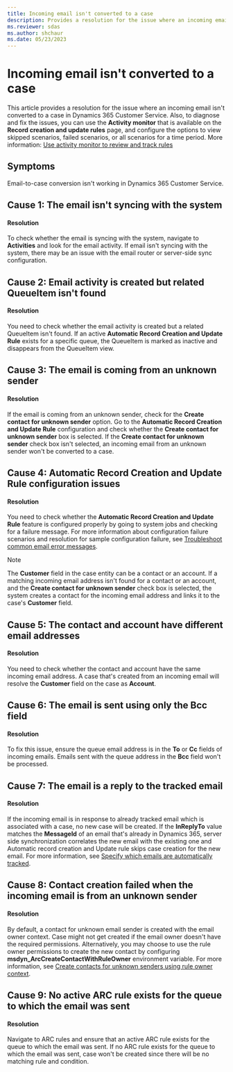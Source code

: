 ```yaml
---
title: Incoming email isn't converted to a case
description: Provides a resolution for the issue where an incoming email isn't converted to a case in Dynamics 365 Customer Service.
ms.reviewer: sdas
ms.author: shchaur
ms.date: 05/23/2023
---
```

# Incoming email isn't converted to a case

This article provides a resolution for the issue where an incoming email isn't converted to a case in Dynamics 365 Customer Service. Also, to diagnose and fix the issues, you can use the **Activity monitor** that is available on the **Record creation and update rules** page, and configure the options to view skipped scenarios, failed scenarios, or all scenarios for a time period. More information: [Use activity monitor to review and track rules](/dynamics365/customer-service/automatically-create-update-records?tabs=customerserviceadmincenter#use-activity-monitor-to-review-and-track-rules)

## Symptoms

Email-to-case conversion isn't working in Dynamics 365 Customer Service.

## Cause 1: The email isn't syncing with the system

#### Resolution

To check whether the email is syncing with the system, navigate to **Activities** and look for the email activity. If email isn't syncing with the system, there may be an issue with the email router or server-side sync configuration.

## Cause 2: Email activity is created but related QueueItem isn't found

#### Resolution

You need to check whether the email activity is created but a related QueueItem isn't found. If an active **Automatic Record Creation and Update Rule** exists for a specific queue, the QueueItem is marked as inactive and disappears from the QueueItem view.

## Cause 3: The email is coming from an unknown sender

#### Resolution

If the email is coming from an unknown sender, check for the **Create contact for unknown sender** option. Go to the **Automatic Record Creation and Update Rule** configuration and check whether the **Create contact for unknown sender** box is selected. If the **Create contact for unknown sender** check box isn't selected, an incoming email from an unknown sender won't be converted to a case.

## Cause 4: Automatic Record Creation and Update Rule configuration issues

#### Resolution

You need to check whether the **Automatic Record Creation and Update Rule** feature is configured properly by going to system jobs and checking for a failure message. For more information about configuration failure scenarios and resolution for sample configuration failure, see [Troubleshoot common email error messages](common-email-error-messages.md).

> [!NOTE]
> The **Customer** field in the case entity can be a contact or an account. If a matching incoming email address isn't found for a contact or an account, and the **Create contact for unknown sender** check box is selected, the system creates a contact for the incoming email address and links it to the case's **Customer** field.

## Cause 5: The contact and account have different email addresses

#### Resolution

You need to check whether the contact and account have the same incoming email address. A case that's created from an incoming email will resolve the **Customer** field on the case as **Account**.

## Cause 6: The email is sent using only the Bcc field

#### Resolution

To fix this issue, ensure the queue email address is in the **To** or **Cc** fields of incoming emails. Emails sent with the queue address in the **Bcc** field won't be processed.

## Cause 7: The email is a reply to the tracked email	

#### Resolution

If the incoming email is in response to already tracked email which is associated with a case, no new case will be created. If the **InReplyTo** value matches the **MessageId** of an email that's already in Dynamics 365, server side synchronization correlates the new email with the existing one and Automatic record creation and Update rule skips case creation for the new email. For more information, see [Specify which emails are automatically tracked](https://learn.microsoft.com/en-us/power-platform/admin/email-message-filtering-correlation). 

## Cause 8: Contact creation failed when the incoming email is from an unknown sender

#### Resolution

By default, a contact for unknown email sender is created with the email owner context. Case might not get created if the email owner doesn't have the required permissions. Alternatively, you may choose to use the rule owner permissions to create the new contact by configuring **msdyn_ArcCreateContactWithRuleOwner** environment variable. For more information, see [Create contacts for unknown senders using rule owner context](https://learn.microsoft.com/en-us/dynamics365/customer-service/automatically-create-update-records?tabs=customerserviceadmincenter#create-contacts-for-unknown-senders-using-rule-owner-context).

## Cause 9: No active ARC rule exists for the queue to which the email was sent

#### Resolution

Navigate to ARC rules and ensure that an active ARC rule exists for the queue to which the email was sent. If no ARC rule exists for the queue to which the email was sent, case won't be created since there will be no matching rule and condition. 

